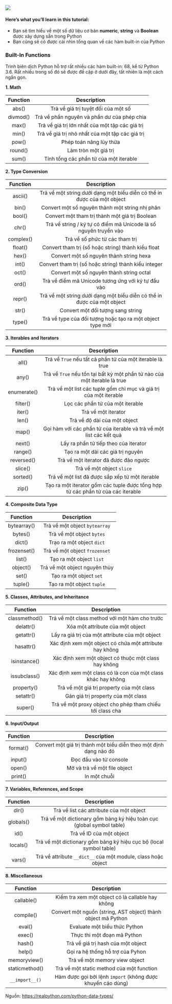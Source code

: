 ![](https://images.viblo.asia/335ef808-e6eb-4404-9a57-aeef3060059d.png)

#### Here’s what you’ll learn in this tutorial:

- Bạn sẽ tìm hiểu về một số dữ liệu cơ bản **numeric**, **string** và **Boolean** được xây dựng sẵn trong Python
- Bạn cũng sẽ có được cái nhìn tổng quan về các hàm built-in của Python

### Built-In Functions

Trình biên dịch Python hỗ trợ rất nhiều các hàm built-in: 68, kể từ Python 3.6. Rất nhiều trong số đó sẽ được đề cập ở dưới đây, tất nhiên là một cách ngắn gọn.

**1. Math**

| Function   |      Description      |
|:----------:|:-------------:|
| abs() | Trả về giá trị tuyệt đối của một số |
| divmod() | Trả về phần nguyên và phần dư của phép chia |
| max() | Trả về giá trị lớn nhất của một tập các giá trị |
| min() | Trả về giá trị nhỏ nhất của một tập các giá trị |
| pow() | Phép toán nâng lũy thừa |
| round() | Làm tròn một giá trị |
| sum() | Tính tổng các phần tử của một iterable |

**2. Type Conversion**

| Function   |      Description      |
|:----------:|:-------------:|
| ascii() | Trả về một string dưới dạng một biểu diễn có thể in được của một object |
| bin() | Convert một số nguyên thành một string nhị phân |
| bool() | Convert một tham trị thành một giá trị Boolean |
| chr() | Trả về string / ký tự có điểm mã Unicode là số nguyên truyền vào |
| complex() | Trả về số phức từ các tham trị |
| float() | Convert tham trị (số hoặc string) thành kiểu float |
| hex() | Convert một số nguyên thành string hexa |
| int() | Convert tham trị (số hoặc string) thành kiểu integer |
| oct() | Convert một số nguyên thành string octal |
| ord() | Trả về điểm mã Unicode tương ứng với ký tự đầu vào |
| repr()  | Trả về một string dưới dạng một biểu diễn có thể in được của một object |
| str() | Convert một đối tượng sang string |
| type() | Trả về type của đối tượng hoặc tạo ra một object type mới |

**3. Iterables and Iterators**

| Function   |      Description      |
|:----------:|:-------------:|
| all() | Trả về `True` nếu tất cả phần tử của một iterable là true |
| any() | Trả về `True` nếu tồn tại bất kỳ một phần tử nào của một iterable là true |
| enumerate() | Trả về một list các tuple gồm chỉ mục và giá trị của một iterable |
| filter() | Lọc các phần tử của một iterable |
| iter() | Trả về một iterator |
| len() | Trả về độ dài của một object |
| map() | Gọi hàm với các phần tử của iterable và trả về một list các kết quả |
| next() | Lấy ra phần tử tiếp theo của iterator |
| range() | Tạo ra một dải các giá trị nguyên |
| reversed() | Trả về một iterator đã được đảo ngược |
| slice() | Trả về một object `slice` |
| sorted() | Trả về một list đã được sắp xếp từ một iterable |
| zip() | Tạo ra một iterator gồm các tuple được tổng hợp từ các phần tử của các iterable |

**4. Composite Data Type**

| Function   |      Description      |
|:----------:|:-------------:|
| bytearray() | Trả về một object `bytearray` |
| bytes() | Trả về một object `bytes` |
| dict() | Trạo ra một object `dict` |
| frozenset() | Trả về một object `frozenset` |
| list() | Tạo ra một object `list` |
| object() | Trả về một object nguyên thủy |
| set() | Tạo ra một object `set` |
| tuple() | Tạo ra một object `tuple` |

**5. Classes, Attributes, and Inheritance**

| Function   |      Description      |
|:----------:|:-------------:|
| classmethod() | Trả về một class method với một hàm cho trước |
| delattr() | Xóa một attribute của một object |
| getattr() | Lấy ra giá trị của một attribute của một object |
| hasattr() | Xác định xem một object có chứa một attribute hay không |
| isinstance() | Xác định xem một object có thuộc một class hay không |
| issubclass() | Xác định xem một class có là con của một class khác hay không |
| property() | Trả về một giá trị property của một class |
| setattr() | Gán giá trị property của một class |
| super() | Trả về một proxy object cho phép tham chiếu tới class cha |

**6. Input/Output**

| Function   |      Description      |
|:----------:|:-------------:|
| format() | Convert một giá trị thành một biểu diễn theo một định dạng nào đó |
| input() | Đọc đầu vào từ console |
| open() | Mở và trả về một file object |
| print() | In một chuỗi |

**7. Variables, References, and Scope**

| Function   |      Description      |
|:----------:|:-------------:|
| dir() | Trả về list các attribute của một object |
| globals() | Trả về một dictionary gồm bảng ký hiệu toàn cục (global symbol table) |
| id() | Trả về ID của một object |
| locals() | Trả về một dictionary gồm bảng ký hiệu cục bộ (local symbol table) |
| vars() | Trả về attribute `__dict__` của một module, class hoặc object |

**8. Miscellaneous**

| Function   |      Description      |
|:----------:|:-------------:|
| callable() | Kiểm tra xem một object có là callable hay không |
| compile() | Convert một nguồn (string, AST object) thành object mã Python |
| eval() | Evaluate một biểu thức Python |
| exec() | Thực thi một đoạn mã Python |
| hash() | Trả về giá trị hash của một object |
| help() | Gọi ra hệ thống hỗ trợ của Pyhon |
| memoryview() | Trả về một memory view object |
| staticmethod() | Trả về một static method của một function |
| `__import__()` | Hàm được gọi bởi lệnh `import` (không được khuyến cáo dùng) |








Nguồn: https://realpython.com/python-data-types/